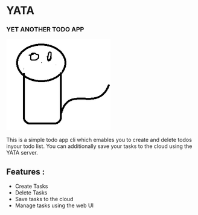 # YATA
### YET ANOTHER TODO APP

![yata](./yata.png)

This is a simple todo app cli which emables you to create and delete todos inyour todo list. You can additionally save your tasks to the cloud using the YATA server.

## Features :
- Create Tasks
- Delete Tasks
- Save tasks to the cloud
- Manage tasks using the web UI
